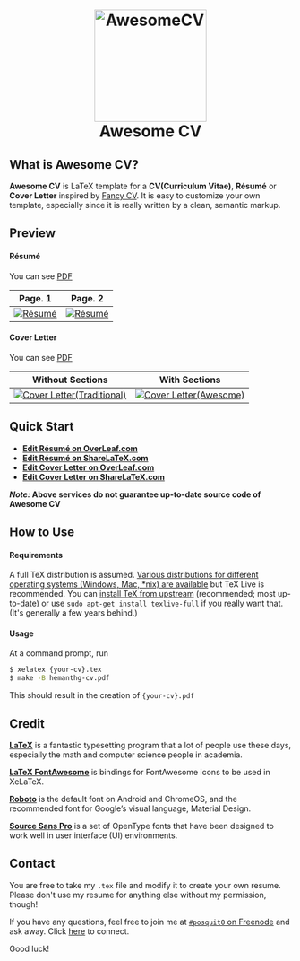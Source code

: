 <h1 align="center">
  <a href="https://github.com/hemanthgu/Awesome-CV/tree/hemanthg-master" title="AwesomeCV Documentation">
    <img alt="AwesomeCV" src="https://github.com/hemanthgu/Awesome-CV/raw/hemanthg-master/icon.png" width="200px" height="200px" />
  </a>
  <br />
  Awesome CV
</h1>

## <a name="what-is-awesomecv"></a>What is Awesome CV?

**Awesome CV** is LaTeX template for a **CV(Curriculum Vitae)**, **Résumé** or **Cover Letter** inspired by [Fancy CV](https://www.sharelatex.com/templates/cv-or-resume/fancy-cv). It is easy to customize your own template, especially since it is really written by a clean, semantic markup.


## <a name="preview"></a>Preview

#### Résumé

You can see [PDF](https://raw.githubusercontent.com/hemanthgu/Awesome-CV/hemanthg-master/examples/resume.pdf)

| Page. 1 | Page. 2 |
|:---:|:---:|
| [![Résumé](https://raw.githubusercontent.com/hemanthgu/Awesome-CV/hemanthg-master/examples/resume-0.png)](https://raw.githubusercontent.com/hemanthgu/Awesome-CV/hemanthg-master/examples/resume.pdf)  | [![Résumé](https://raw.githubusercontent.com/hemanthgu/Awesome-CV/hemanthg-master/examples/resume-1.png)](https://raw.githubusercontent.com/hemanthgu/Awesome-CV/hemanthg-master/examples/resume.pdf) |

#### Cover Letter

You can see [PDF](https://raw.githubusercontent.com/hemanthgu/Awesome-CV/hemanthg-master/examples/coverletter.pdf)

| Without Sections | With Sections |
|:---:|:---:|
| [![Cover Letter(Traditional)](https://raw.githubusercontent.com/hemanthgu/Awesome-CV/hemanthg-master/examples/coverletter-0.png)](https://raw.githubusercontent.com/hemanthgu/Awesome-CV/hemanthg-master/examples/coverletter.pdf)  | [![Cover Letter(Awesome)](https://raw.githubusercontent.com/hemanthgu/Awesome-CV/hemanthg-master/examples/coverletter-1.png)](https://raw.githubusercontent.com/hemanthgu/Awesome-CV/hemanthg-master/examples/coverletter.pdf) |


## <a name="quick-start">Quick Start

* [**Edit Résumé on OverLeaf.com**](https://www.overleaf.com/latex/templates/awesome-cv/tvmzpvdjfqxp)
* [**Edit Résumé on ShareLaTeX.com**](https://www.sharelatex.com/templates/cv-or-resume/awesome-cv)
* [**Edit Cover Letter on OverLeaf.com**](https://www.overleaf.com/latex/templates/awesome-cv-cover-letter/pfzzjspkthbk)
* [**Edit Cover Letter on ShareLaTeX.com**](https://www.sharelatex.com/templates/cover-letters/awesome-cv-cover-letter)

**_Note:_ Above services do not guarantee up-to-date source code of Awesome CV**


## <a name="how-to-use">How to Use

#### Requirements

A full TeX distribution is assumed.  [Various distributions for different operating systems (Windows, Mac, \*nix) are available](http://tex.stackexchange.com/q/55437) but TeX Live is recommended.
You can [install TeX from upstream](http://tex.stackexchange.com/q/1092) (recommended; most up-to-date) or use `sudo apt-get install texlive-full` if you really want that.  (It's generally a few years behind.)

#### Usage

At a command prompt, run

```bash
$ xelatex {your-cv}.tex
$ make -B hemanthg-cv.pdf
```

This should result in the creation of ``{your-cv}.pdf``


## <a name="credit">Credit

[**LaTeX**](http://www.latex-project.org) is a fantastic typesetting program that a lot of people use these days, especially the math and computer science people in academia.

[**LaTeX FontAwesome**](https://github.com/furl/latex-fontawesome) is bindings for FontAwesome icons to be used in XeLaTeX.

[**Roboto**](https://github.com/google/roboto) is the default font on Android and ChromeOS, and the recommended font for Google’s visual language, Material Design.

[**Source Sans Pro**](https://github.com/adobe-fonts/source-sans-pro) is a set of OpenType fonts that have been designed to work well in user interface (UI) environments.


## <a name="contact">Contact

You are free to take my `.tex` file and modify it to create your own resume. Please don't use my resume for anything else without my permission, though!

If you have any questions, feel free to join me at [`#posquit0` on Freenode](irc://irc.freenode.net/posquit0) and ask away. Click [here](https://kiwiirc.com/client/irc.freenode.net/posquit0) to connect.

Good luck!
